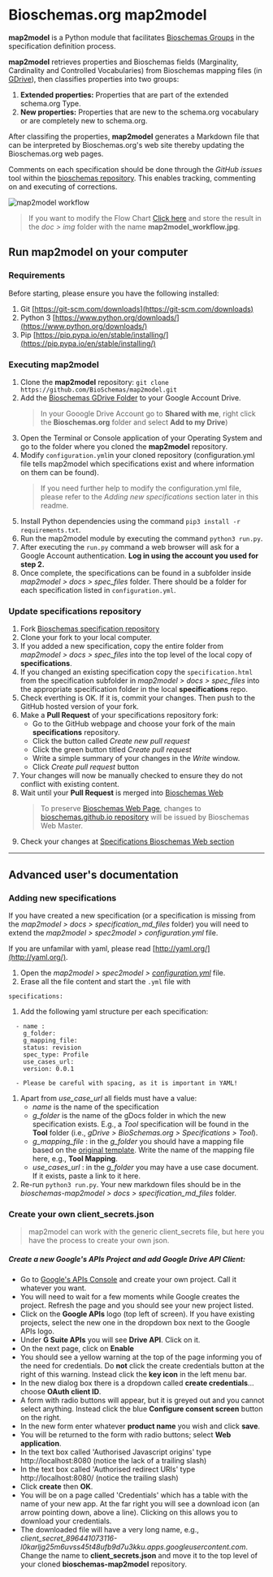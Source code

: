 # Bioschemas.org map2model

**map2model** is a Python module that facilitates [Bioschemas Groups](http://bioschemas.org/groups/) in the specification definition process.

**map2model** retrieves properties and Bioschemas fields (Marginality, Cardinality and Controlled Vocabularies) from Bioschemas mapping files (in [GDrive](https://drive.google.com/drive/folders/0Bw_p-HKWUjHoNThZOWNKbGhOODg?usp=sharing)), then classifies properties into two groups:
1. **Extended properties:** Properties that are part of the extended schema.org Type. 
1. **New properties:** Properties that are new to the schema.org vocabulary or are completely new to schema.org.
      
After classifing the properties, **map2model** generates a Markdown file that can be interpreted by Bioschemas.org's web site thereby updating the Bioschemas.org web pages.

Comments on each specification should be done through the *GitHub issues* tool within the [bioschemas repository](https://github.com/BioSchemas/bioschemas). This enables tracking, commenting on and executing of corrections.

![map2model workflow](../master/docs/img/map2model_workflow.jpg)
> If you want to modify the Flow Chart [Click here](https://drive.google.com/file/d/0B9lW_BhBep0TY3NpZ3ZxRnAySkk/view?usp=sharing) and store the result in the *doc > img* folder with the name **map2model_workflow.jpg**.

## Run map2model on your computer

### Requirements

Before starting, please ensure you have the following installed:
1. Git [https://git-scm.com/downloads](https://git-scm.com/downloads)
1. Python 3  [https://www.python.org/downloads/](https://www.python.org/downloads/)
1. Pip [https://pip.pypa.io/en/stable/installing/](https://pip.pypa.io/en/stable/installing/)


### Executing map2model

1. Clone the **map2model** repository: ```git clone https://github.com/BioSchemas/map2model.git```
1. Add the [Bioschemas GDrive Folder](https://drive.google.com/open?id=0B8yXU9SkT3ftaWJtTGYyTTJjck0) to your Google Account Drive.
      > In your Gooogle Drive Account go to **Shared with me**, right click the **Bioschemas.org** folder and select **Add to my Drive**)
1. Open the Terminal or Console application of your Operating System and go to the folder where you cloned the **map2model** repository.
1. Modify ```configuration.yml```in your cloned repository (configuration.yml file tells map2model which specifications exist and where information on them can be found).
      > If you need further help to modify the configuration.yml file, please refer to the *Adding new specifications* section later in this readme.
1. Install Python dependencies using the command ```pip3 install -r requirements.txt```.
1. Run the map2model module by executing the command ```python3 run.py```.
1. After executing the ```run.py``` command a web browser will ask for a Google Account authentication. **Log in using the account you used for step 2.** 
1. Once complete, the specifications can be found in a subfolder inside *map2model > docs > spec_files* folder. There should be a folder for each specification listed in ```configuration.yml```.

### Update specifications repository

1. Fork [Bioschemas specification repository](https://github.com/BioSchemas/specifications)
1. Clone your fork to your local computer.
1. If you added a new specification, copy the entire folder from *map2model > docs > spec_files* into the top level of the local copy of **specifications**.
1. If you changed an existing specification copy the ``specification.html`` from the specification subfolder in *map2model > docs > spec_files* into the appropriate specification folder in the local **specifications** repo.
1. Check everthing is OK. If it is, commit your changes. Then push to the GitHub hosted version of your fork.
1. Make a **Pull Request** of your specifications repository fork:
      - Go to the GitHub webpage and choose your fork of the main **specifications** repository.
      - Click the button called *Create new pull request*
      - Click the green button titled *Create pull request*
      - Write a simple summary of your changes in the *Write* window.
      - Click *Create pull request* button
1. Your changes will now be manually checked to ensure they do not conflict with existing content.
1. Wait until your **Pull Request** is merged into [Bioschemas Web](https://github.com/BioSchemas/bioschemas.github.io)
      > To preserve [Bioschemas Web Page](http://bioschemas.org), changes to [bioschemas.github.io repository](https://github.com/BioSchemas/bioschemas.github.io) will be issued by Bioschemas Web Master.
1. Check your changes at [Specifications Bioschemas Web section](htt://bioschemas.org/bsc_specs)

****
## Advanced user's documentation

### Adding new specifications

If you have created a new specification (or a specification is missing from the *map2model > docs > specification_md_files* folder) you will need to extend the *map2model > spec2model > configuration.yml* file.

If you are unfamilar with yaml, please read [http://yaml.org/](http://yaml.org/).

1. Open the *map2model > spec2model > [configuration.yml](https://github.com/BioSchemas/map2model/blob/master/spec2model/configuration.yml)* file.
1. Erase all the file content and start the ```.yml``` file with
```
specifications:
```
1. Add the following yaml structure per each specification:
```
  - name : 
    g_folder: 
    g_mapping_file: 
    status: revision
    spec_type: Profile
    use_cases_url:
    version: 0.0.1
```
      - Please be careful with spacing, as it is important in YAML!
1. Apart from *use_case_url* all fields must have a value:
      - *name* is the name of the specification
      - *g_folder* is the name of the gDocs folder in which the new specification exists. E.g., a *Tool* specification will be found in the **Tool** folder (i.e., *gDrive > BioSchemas.org > Specifications > Tool*). 
      - *g_mapping_file* : in the *g_folder* you should have a mapping file based on the [original template](https://docs.google.com/spreadsheets/d/1OMBiB8SXiRe1b3Cl91IuNlHbJ9_UXHg8B-GY0MYRSaY/edit?usp=sharing). Write the name of the mapping file here, e.g., **Tool Mapping**.
      - *use_cases_url* : in the *g_folder* you may have a use case document. If it exists, paste a link to it here.
1. Re-run ```python3 run.py```. Your new markdown files should be in the *bioschemas-map2model > docs > specification_md_files* folder. 

### Create your own client_secrets.json

> map2model can work with the generic client_secrets file, but here you have the process to create your own json.

##### Create a new Google's APIs Project and add Google Drive API Client:
- Go to [Google's APIs Console](https://console.developers.google.com/iam-admin/projects) and create your own project. Call it whatever you want.
- You will need to wait for a few moments while Google creates the project. Refresh the page and you should see your new project listed.
- Click on the **Google APIs** logo (top left of screen). If you have existing projects, select the new one in the dropdown box next to the Google APIs logo.
- Under **G Suite APIs** you will see **Drive API**. Click on it.
- On the next page, click on **Enable**
- You should see a yellow warning at the top of the page informing you of the need for credentials. Do **not** click the create credentials button at the right of this warning. Instead click the **key icon** in the left menu bar.
- In the new dialog box there is a dropdown called **create credentials**... choose **OAuth client ID**. 
- A form with radio buttons will appear, but it is greyed out and you cannot select anything. Instead click the blue  **Configure consent screen** button on the right.
- In the new form enter whatever **product name** you wish and click **save**.
- You will be returned to the form with radio buttons; select **Web application**.
- In the text box called 'Authorised Javascript origins' type http://localhost:8080 (notice the lack of a trailing slash)
- In the text box called 'Authorised redirect URIs' type http://localhost:8080/ (notice the trailing slash)
- Click **create** then **OK**.
- You will be on a page called 'Credentials' which has a table with the name of your new app. At the far right you will see a download icon (an arrow pointing down, above a line). Clicking on this allows you to download your credentials.
- The downloaded file will have a very long name, e.g., *client_secret_896441073116-l0karljg25m6uvss45t48ufb9d7u3kku.apps.googleusercontent.com*. Change the name to **client_secrets.json** and move it to the top level of your cloned **bioschemas-map2model** repository.
